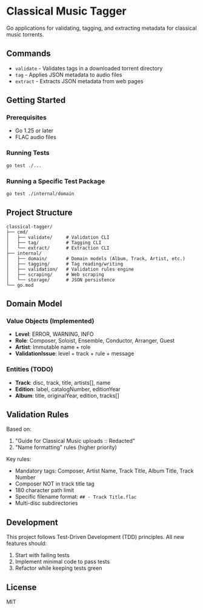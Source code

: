 # Classical Music Tagger

Go applications for validating, tagging, and extracting metadata for classical music torrents.

## Commands

- `validate` - Validates tags in a downloaded torrent directory
- `tag` - Applies JSON metadata to audio files  
- `extract` - Extracts JSON metadata from web pages

## Getting Started

### Prerequisites

- Go 1.25 or later
- FLAC audio files

### Running Tests

```bash
go test ./...
```

### Running a Specific Test Package

```bash
go test ./internal/domain
```

## Project Structure

```
classical-tagger/
├── cmd/
│   ├── validate/     # Validation CLI
│   ├── tag/          # Tagging CLI
│   └── extract/      # Extraction CLI
├── internal/
│   ├── domain/       # Domain models (Album, Track, Artist, etc.)
│   ├── tagging/      # Tag reading/writing
│   ├── validation/   # Validation rules engine
│   ├── scraping/     # Web scraping
│   └── storage/      # JSON persistence
└── go.mod
```

## Domain Model

### Value Objects (Implemented)

- **Level**: ERROR, WARNING, INFO
- **Role**: Composer, Soloist, Ensemble, Conductor, Arranger, Guest
- **Artist**: Immutable name + role
- **ValidationIssue**: level + track + rule + message

### Entities (TODO)

- **Track**: disc, track, title, artists[], name
- **Edition**: label, catalogNumber, editionYear
- **Album**: title, originalYear, edition, tracks[]

## Validation Rules

Based on:
1. "Guide for Classical Music uploads :: Redacted"
2. "Name formatting" rules (higher priority)

Key rules:
- Mandatory tags: Composer, Artist Name, Track Title, Album Title, Track Number
- Composer NOT in track title tag
- 180 character path limit
- Specific filename format: `## - Track Title.flac`
- Multi-disc subdirectories

## Development

This project follows Test-Driven Development (TDD) principles. All new features should:
1. Start with failing tests
2. Implement minimal code to pass tests
3. Refactor while keeping tests green

## License

MIT
